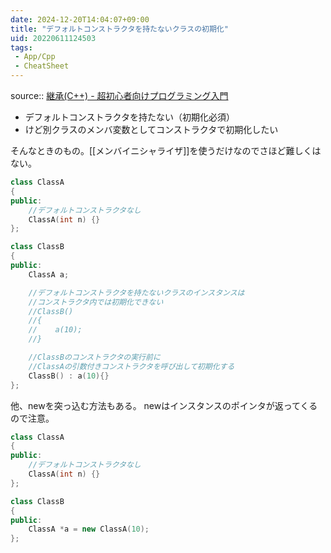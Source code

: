 ```yaml
---
date: 2024-12-20T14:04:07+09:00
title: "デフォルトコンストラクタを持たないクラスの初期化"
uid: 20220611124503
tags:
 - App/Cpp
 - CheatSheet
---
```


source:: [継承(C++) - 超初心者向けプログラミング入門](https://programming.pc-note.net/cpp/inheritance.html#)

- デフォルトコンストラクタを持たない（初期化必須）
- けど別クラスのメンバ変数としてコンストラクタで初期化したい

そんなときのもの。[[メンバイニシャライザ]]を使うだけなのでさほど難しくはない。

```cpp
class ClassA
{
public:
    //デフォルトコンストラクタなし
    ClassA(int n) {}
};

class ClassB
{
public:
    ClassA a;

    //デフォルトコンストラクタを持たないクラスのインスタンスは
    //コンストラクタ内では初期化できない
    //ClassB()
    //{
    //    a(10);
    //}

    //ClassBのコンストラクタの実行前に
    //ClassAの引数付きコンストラクタを呼び出して初期化する
    ClassB() : a(10){}
};
```

他、newを突っ込む方法もある。
newはインスタンスのポインタが返ってくるので注意。

```cpp
class ClassA
{
public:
    //デフォルトコンストラクタなし
    ClassA(int n) {}
};

class ClassB
{
public:
    ClassA *a = new ClassA(10);
};

```
